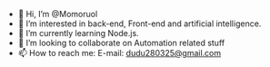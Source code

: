 - 👋 Hi, I’m @Momoruol
- 👀 I’m interested in back-end, Front-end and artificial intelligence.
- 🌱 I’m currently learning Node.js.
- 💞️ I’m looking to collaborate on Automation related stuff
- 📫 How to reach me: E-mail: dudu280325@gmail.com

<!---
Momoruol/Momoruol is a ✨ special ✨ repository because its `README.md` (this file) appears on your GitHub profile.
You can click the Preview link to take a look at your changes.
--->
